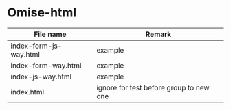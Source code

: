 # Omise-html

| File name              | Remark                                  |
| ---------------------- | --------------------------------------- |
| index-form-js-way.html | example                                 |
| index-form-way.html    | example                                 |
| index-js-way.html      | example                                 |
| index.html             | ignore for test before group to new one |
